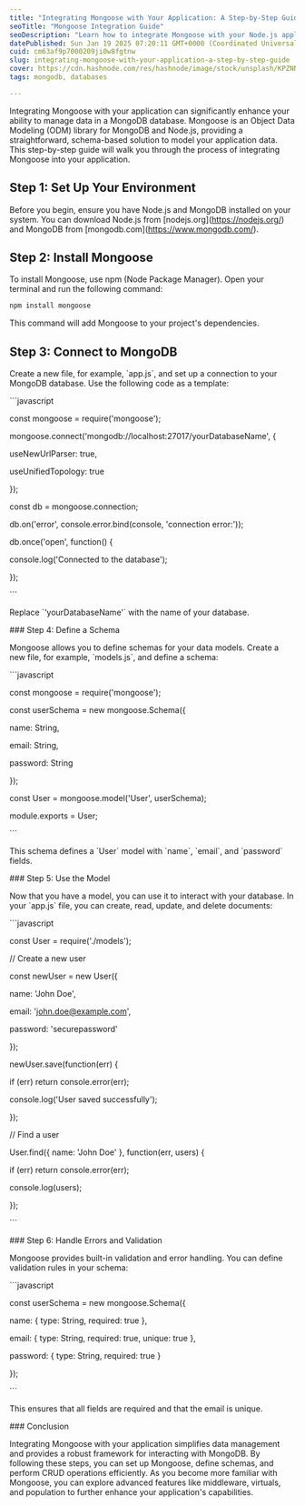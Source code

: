 ```yaml
---
title: "Integrating Mongoose with Your Application: A Step-by-Step Guide"
seoTitle: "Mongoose Integration Guide"
seoDescription: "Learn how to integrate Mongoose with your Node.js application for effective MongoDB data management using this comprehensive step-by-step guide"
datePublished: Sun Jan 19 2025 07:20:11 GMT+0000 (Coordinated Universal Time)
cuid: cm63af9p7000209ji0w8fgtnw
slug: integrating-mongoose-with-your-application-a-step-by-step-guide
cover: https://cdn.hashnode.com/res/hashnode/image/stock/unsplash/KPZNNKQbTMw/upload/dae6db85c1ce38dd895d2ba11786dd98.jpeg
tags: mongodb, databases

---
```


Integrating Mongoose with your application can significantly enhance your ability to manage data in a MongoDB database. Mongoose is an Object Data Modeling (ODM) library for MongoDB and Node.js, providing a straightforward, schema-based solution to model your application data. This step-by-step guide will walk you through the process of integrating Mongoose into your application.

## **Step 1: Set Up Your Environment**

Before you begin, ensure you have Node.js and MongoDB installed on your system. You can download Node.js from \[nodejs.org\](https://nodejs.org/) and MongoDB from \[mongodb.com\](https://www.mongodb.com/).

## Step 2: Install Mongoose

To install Mongoose, use npm (Node Package Manager). Open your terminal and run the following command:

```bash
npm install mongoose
```

This command will add Mongoose to your project's dependencies.

## Step 3: Connect to MongoDB

Create a new file, for example, \`app.js\`, and set up a connection to your MongoDB database. Use the following code as a template:

\`\`\`javascript

const mongoose = require('mongoose');

mongoose.connect('mongodb://localhost:27017/yourDatabaseName', {

useNewUrlParser: true,

useUnifiedTopology: true

});

const db = mongoose.connection;

db.on('error', console.error.bind(console, 'connection error:'));

db.once('open', function() {

console.log('Connected to the database');

});

\`\`\`

Replace \`'yourDatabaseName'\` with the name of your database.

\### Step 4: Define a Schema

Mongoose allows you to define schemas for your data models. Create a new file, for example, \`models.js\`, and define a schema:

\`\`\`javascript

const mongoose = require('mongoose');

const userSchema = new mongoose.Schema({

name: String,

email: String,

password: String

});

const User = mongoose.model('User', userSchema);

module.exports = User;

\`\`\`

This schema defines a \`User\` model with \`name\`, \`email\`, and \`password\` fields.

\### Step 5: Use the Model

Now that you have a model, you can use it to interact with your database. In your \`app.js\` file, you can create, read, update, and delete documents:

\`\`\`javascript

const User = require('./models');

// Create a new user

const newUser = new User({

name: 'John Doe',

email: 'john.doe@example.com',

password: 'securepassword'

});

newUser.save(function(err) {

if (err) return console.error(err);

console.log('User saved successfully');

});

// Find a user

User.find({ name: 'John Doe' }, function(err, users) {

if (err) return console.error(err);

console.log(users);

});

\`\`\`

\### Step 6: Handle Errors and Validation

Mongoose provides built-in validation and error handling. You can define validation rules in your schema:

\`\`\`javascript

const userSchema = new mongoose.Schema({

name: { type: String, required: true },

email: { type: String, required: true, unique: true },

password: { type: String, required: true }

});

\`\`\`

This ensures that all fields are required and that the email is unique.

\### Conclusion

Integrating Mongoose with your application simplifies data management and provides a robust framework for interacting with MongoDB. By following these steps, you can set up Mongoose, define schemas, and perform CRUD operations efficiently. As you become more familiar with Mongoose, you can explore advanced features like middleware, virtuals, and population to further enhance your application's capabilities.